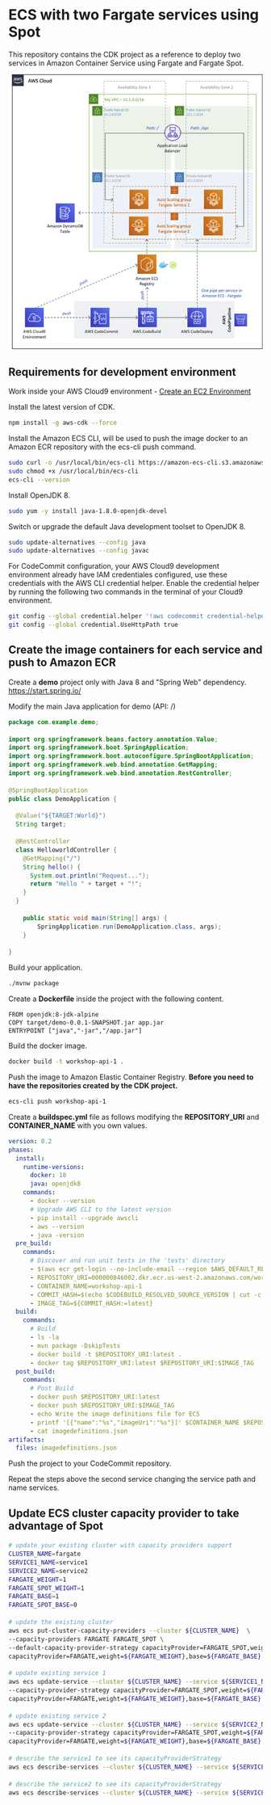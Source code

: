 # ECS with two Fargate services using Spot

This repository contains the CDK project as a reference to deploy two services in Amazon Container Service using Fargate and Fargate Spot.

![ECS with two Fargate services using Spot](images/diagram.png)

## Requirements for development environment

Work inside your AWS Cloud9 environment - [Create an EC2 Environment](https://docs.aws.amazon.com/cloud9/latest/user-guide/create-environment-main.html#create-environment-console)


Install the latest version of CDK.

``` bash
npm install -g aws-cdk --force
```

Install the Amazon ECS CLI, will be used to push the image docker to an Amazon ECR repository with the ecs-cli push command.

``` bash
sudo curl -o /usr/local/bin/ecs-cli https://amazon-ecs-cli.s3.amazonaws.com/ecs-cli-linux-amd64-latest
sudo chmod +x /usr/local/bin/ecs-cli
ecs-cli --version
```

Install OpenJDK 8.

``` bash
sudo yum -y install java-1.8.0-openjdk-devel
```

Switch or upgrade the default Java development toolset to OpenJDK 8.

``` bash
sudo update-alternatives --config java
sudo update-alternatives --config javac
```

For CodeCommit configuration, your AWS Cloud9 development environment already have IAM credentiales configured, use these credentials with the AWS CLI credential helper. Enable the credential helper by running the following two commands in the terminal of your Cloud9 environment.

``` bash
git config --global credential.helper '!aws codecommit credential-helper $@'
git config --global credential.UseHttpPath true
```

## Create the image containers for each service and push to Amazon ECR

Create a **demo** project only with Java 8 and "Spring Web" dependency. https://start.spring.io/

Modify the main Java application for demo (API: /)

``` java
package com.example.demo;

import org.springframework.beans.factory.annotation.Value;
import org.springframework.boot.SpringApplication;
import org.springframework.boot.autoconfigure.SpringBootApplication;
import org.springframework.web.bind.annotation.GetMapping;
import org.springframework.web.bind.annotation.RestController;

@SpringBootApplication
public class DemoApplication {
	
  @Value("${TARGET:World}")
  String target;

  @RestController
  class HelloworldController {
    @GetMapping("/")
    String hello() {
      System.out.println("Request...");
      return "Hello " + target + "!";
    }
  }

	public static void main(String[] args) {
		SpringApplication.run(DemoApplication.class, args);
	}

}
```

Build your application.

``` bash
./mvnw package
```

Create a **Dockerfile** inside the project with the following content.

``` docker
FROM openjdk:8-jdk-alpine
COPY target/demo-0.0.1-SNAPSHOT.jar app.jar
ENTRYPOINT ["java","-jar","/app.jar"]
```

Build the docker image.

``` bash
docker build -t workshop-api-1 .
```

Push the image to Amazon Elastic Container Registry. **Before you need to have the repositories created by the CDK project.**

``` bash
ecs-cli push workshop-api-1
```
Create a **buildspec.yml** file as follows modifying the **REPOSITORY_URI** and **CONTAINER_NAME** with you own values.

``` yaml
version: 0.2
phases:
  install:
    runtime-versions:
      docker: 18
      java: openjdk8
    commands:
      - docker --version
      # Upgrade AWS CLI to the latest version
      - pip install --upgrade awscli
      - aws --version
      - java -version
  pre_build:
    commands:
      # Discover and run unit tests in the 'tests' directory
      - $(aws ecr get-login --no-include-email --region $AWS_DEFAULT_REGION)
      - REPOSITORY_URI=000000846002.dkr.ecr.us-west-2.amazonaws.com/workshop-api-1
      - CONTAINER_NAME=workshop-api-1
      - COMMIT_HASH=$(echo $CODEBUILD_RESOLVED_SOURCE_VERSION | cut -c 1-7)
      - IMAGE_TAG=${COMMIT_HASH:=latest}
  build:
    commands:
      # Build
      - ls -la
      - mvn package -DskipTests
      - docker build -t $REPOSITORY_URI:latest .
      - docker tag $REPOSITORY_URI:latest $REPOSITORY_URI:$IMAGE_TAG
  post_build:
    commands:
      # Post Build
      - docker push $REPOSITORY_URI:latest
      - docker push $REPOSITORY_URI:$IMAGE_TAG
      - echo Write the image definitions file for ECS
      - printf '[{"name":"%s","imageUri":"%s"}]' $CONTAINER_NAME $REPOSITORY_URI:$IMAGE_TAG > imagedefinitions.json
      - cat imagedefinitions.json
artifacts:
  files: imagedefinitions.json
```

Push the project to your CodeCommit repository.

Repeat the steps above the second service changing the service path and name services.

## Update ECS cluster capacity provider to take advantage of Spot

``` bash
# update your existing cluster with capacity providers support
CLUSTER_NAME=fargate
SERVICE1_NAME=service1
SERVICE2_NAME=service2
FARGATE_WEIGHT=1
FARGATE_SPOT_WEIGHT=1
FARGATE_BASE=1
FARGATE_SPOT_BASE=0

# update the existing cluster
aws ecs put-cluster-capacity-providers --cluster ${CLUSTER_NAME}  \
--capacity-providers FARGATE FARGATE_SPOT \
--default-capacity-provider-strategy capacityProvider=FARGATE_SPOT,weight=${FARGATE_SPOT_WEIGHT},base=${FARGATE_SPOT_BASE} \
capacityProvider=FARGATE,weight=${FARGATE_WEIGHT},base=${FARGATE_BASE}

# update existing service 1
aws ecs update-service --cluster ${CLUSTER_NAME} --service ${SERVICE1_NAME} \
--capacity-provider-strategy capacityProvider=FARGATE_SPOT,weight=${FARGATE_SPOT_WEIGHT},base=${FARGATE_SPOT_BASE} \
capacityProvider=FARGATE,weight=${FARGATE_WEIGHT},base=${FARGATE_BASE} --force-new-deployment

# update existing service 2
aws ecs update-service --cluster ${CLUSTER_NAME} --service ${SERVICE2_NAME} \
--capacity-provider-strategy capacityProvider=FARGATE_SPOT,weight=${FARGATE_SPOT_WEIGHT},base=${FARGATE_SPOT_BASE} \
capacityProvider=FARGATE,weight=${FARGATE_WEIGHT},base=${FARGATE_BASE} --force-new-deployment

# describe the service1 to see its capacityProviderStrategy
aws ecs describe-services --cluster ${CLUSTER_NAME} --service ${SERVICE1_NAME} --query 'services[0].capacityProviderStrategy'

# describe the service2 to see its capacityProviderStrategy
aws ecs describe-services --cluster ${CLUSTER_NAME} --service ${SERVICE2_NAME} --query 'services[0].capacityProviderStrategy'
```